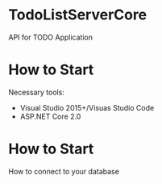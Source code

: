 # TodoListServerCore
API for TODO Application

# How to Start 

Necessary tools:
 - Visual Studio 2015+/Visuas Studio Code
 - ASP.NET Core 2.0
 
 
 # How to Start
 How to connect to your database

